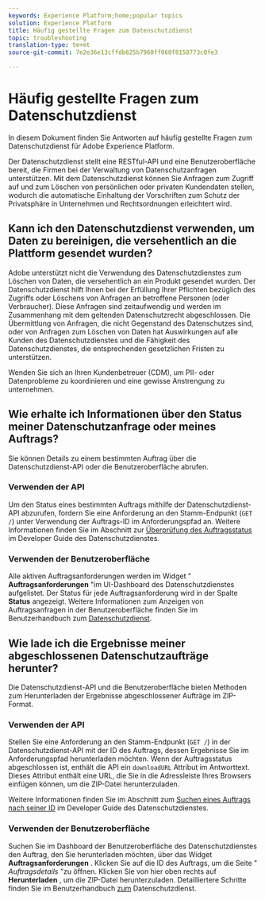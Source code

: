 ```yaml
---
keywords: Experience Platform;home;popular topics
solution: Experience Platform
title: Häufig gestellte Fragen zum Datenschutzdienst
topic: troubleshooting
translation-type: tm+mt
source-git-commit: 7e2e36e13cffdb625b7960ff060f8158773c0fe3

---
```



# Häufig gestellte Fragen zum Datenschutzdienst

In diesem Dokument finden Sie Antworten auf häufig gestellte Fragen zum Datenschutzdienst für Adobe Experience Platform.

Der Datenschutzdienst stellt eine RESTful-API und eine Benutzeroberfläche bereit, die Firmen bei der Verwaltung von Datenschutzanfragen unterstützen. Mit dem Datenschutzdienst können Sie Anfragen zum Zugriff auf und zum Löschen von persönlichen oder privaten Kundendaten stellen, wodurch die automatische Einhaltung der Vorschriften zum Schutz der Privatsphäre in Unternehmen und Rechtsordnungen erleichtert wird.

## Kann ich den Datenschutzdienst verwenden, um Daten zu bereinigen, die versehentlich an die Plattform gesendet wurden?

Adobe unterstützt nicht die Verwendung des Datenschutzdienstes zum Löschen von Daten, die versehentlich an ein Produkt gesendet wurden. Der Datenschutzdienst hilft Ihnen bei der Erfüllung Ihrer Pflichten bezüglich des Zugriffs oder Löschens von Anfragen an betroffene Personen (oder Verbraucher). Diese Anfragen sind zeitaufwendig und werden im Zusammenhang mit dem geltenden Datenschutzrecht abgeschlossen. Die Übermittlung von Anfragen, die nicht Gegenstand des Datenschutzes sind, oder von Anfragen zum Löschen von Daten hat Auswirkungen auf alle Kunden des Datenschutzdienstes und die Fähigkeit des Datenschutzdienstes, die entsprechenden gesetzlichen Fristen zu unterstützen.

Wenden Sie sich an Ihren Kundenbetreuer (CDM), um PII- oder Datenprobleme zu koordinieren und eine gewisse Anstrengung zu unternehmen.

## Wie erhalte ich Informationen über den Status meiner Datenschutzanfrage oder meines Auftrags?

Sie können Details zu einem bestimmten Auftrag über die Datenschutzdienst-API oder die Benutzeroberfläche abrufen.

### Verwenden der API

Um den Status eines bestimmten Auftrags mithilfe der Datenschutzdienst-API abzurufen, fordern Sie eine Anforderung an den Stamm-Endpunkt (`GET /`) unter Verwendung der Auftrags-ID im Anforderungspfad an. Weitere Informationen finden Sie im Abschnitt zur [Überprüfung des Auftragsstatus](api/privacy-jobs.md#check-the-status-of-a-job) im Developer Guide des Datenschutzdienstes.

### Verwenden der Benutzeroberfläche

Alle aktiven Auftragsanforderungen werden im Widget &quot; **Auftragsanforderungen** &quot;im UI-Dashboard des Datenschutzdienstes aufgelistet. Der Status für jede Auftragsanforderung wird in der Spalte **Status** angezeigt. Weitere Informationen zum Anzeigen von Auftragsanfragen in der Benutzeroberfläche finden Sie im Benutzerhandbuch zum [Datenschutzdienst](ui/user-guide.md).

## Wie lade ich die Ergebnisse meiner abgeschlossenen Datenschutzaufträge herunter?

Die Datenschutzdienst-API und die Benutzeroberfläche bieten Methoden zum Herunterladen der Ergebnisse abgeschlossener Aufträge im ZIP-Format.

### Verwenden der API

Stellen Sie eine Anforderung an den Stamm-Endpunkt (`GET /`) in der Datenschutzdienst-API mit der ID des Auftrags, dessen Ergebnisse Sie im Anforderungspfad herunterladen möchten. Wenn der Auftragsstatus abgeschlossen ist, enthält die API ein `downloadURL` Attribut im Antworttext. Dieses Attribut enthält eine URL, die Sie in die Adressleiste Ihres Browsers einfügen können, um die ZIP-Datei herunterzuladen.

Weitere Informationen finden Sie im Abschnitt zum [Suchen eines Auftrags nach seiner ID](api/privacy-jobs.md#check-the-status-of-a-job) im Developer Guide des Datenschutzdienstes.

### Verwenden der Benutzeroberfläche

Suchen Sie im Dashboard der Benutzeroberfläche des Datenschutzdienstes den Auftrag, den Sie herunterladen möchten, über das Widget **Auftragsanforderungen** . Klicken Sie auf die ID des Auftrags, um die Seite &quot; _Auftragsdetails_ &quot;zu öffnen. Klicken Sie von hier oben rechts auf **Herunterladen** , um die ZIP-Datei herunterzuladen. Detailliertere Schritte finden Sie im Benutzerhandbuch [zum](ui/user-guide.md) Datenschutzdienst.